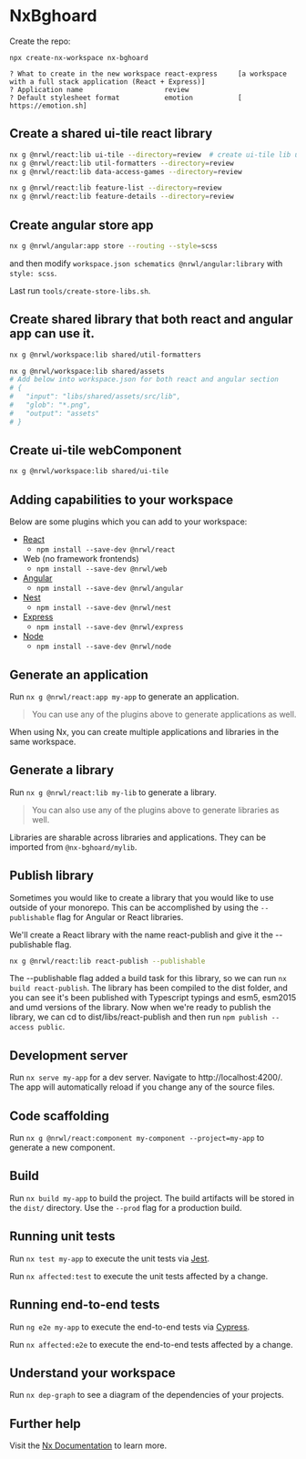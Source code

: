 # NxBghoard

Create the repo:

```
npx create-nx-workspace nx-bghoard

? What to create in the new workspace react-express     [a workspace with a full stack application (React + Express)]
? Application name                    review
? Default stylesheet format           emotion           [ https://emotion.sh]
```

## Create a shared ui-tile react library

```bash
nx g @nrwl/react:lib ui-tile --directory=review  # create ui-tile lib under review folder
nx g @nrwl/react:lib util-formatters --directory=review
nx g @nrwl/react:lib data-access-games --directory=review

nx g @nrwl/react:lib feature-list --directory=review
nx g @nrwl/react:lib feature-details --directory=review
```

## Create angular store app

```bash
nx g @nrwl/angular:app store --routing --style=scss
```

and then modify `workspace.json schematics @nrwl/angular:library` with `style: scss`.

Last run `tools/create-store-libs.sh`.

## Create shared library that both react and angular app can use it.

```bash
nx g @nrwl/workspace:lib shared/util-formatters

nx g @nrwl/workspace:lib shared/assets
# Add below into workspace.json for both react and angular section
# {
#   "input": "libs/shared/assets/src/lib",
#   "glob": "*.png",
#   "output": "assets"
# }

```

## Create ui-tile webComponent

```bash
nx g @nrwl/workspace:lib shared/ui-tile
```

## Adding capabilities to your workspace

Below are some plugins which you can add to your workspace:

- [React](https://reactjs.org)
  - `npm install --save-dev @nrwl/react`
- Web (no framework frontends)
  - `npm install --save-dev @nrwl/web`
- [Angular](https://angular.io)
  - `npm install --save-dev @nrwl/angular`
- [Nest](https://nestjs.com)
  - `npm install --save-dev @nrwl/nest`
- [Express](https://expressjs.com)
  - `npm install --save-dev @nrwl/express`
- [Node](https://nodejs.org)
  - `npm install --save-dev @nrwl/node`

## Generate an application

Run `nx g @nrwl/react:app my-app` to generate an application.

> You can use any of the plugins above to generate applications as well.

When using Nx, you can create multiple applications and libraries in the same workspace.

## Generate a library

Run `nx g @nrwl/react:lib my-lib` to generate a library.

> You can also use any of the plugins above to generate libraries as well.

Libraries are sharable across libraries and applications. They can be imported from `@nx-bghoard/mylib`.

## Publish library

Sometimes you would like to create a library that you would like to use outside of your monorepo. This can be accomplished by using the `--publishable` flag for Angular or React libraries.

We'll create a React library with the name react-publish and give it the --publishable flag.

```bash
nx g @nrwl/react:lib react-publish --publishable
```

The --publishable flag added a build task for this library, so we can run `nx build react-publish`. The library has been compiled to the dist folder, and you can see it's been published with Typescript typings and esm5, esm2015 and umd versions of the library. Now when we're ready to publish the library, we can cd to dist/libs/react-publish and then run `npm publish --access public`.

## Development server

Run `nx serve my-app` for a dev server. Navigate to http://localhost:4200/. The app will automatically reload if you change any of the source files.

## Code scaffolding

Run `nx g @nrwl/react:component my-component --project=my-app` to generate a new component.

## Build

Run `nx build my-app` to build the project. The build artifacts will be stored in the `dist/` directory. Use the `--prod` flag for a production build.

## Running unit tests

Run `nx test my-app` to execute the unit tests via [Jest](https://jestjs.io).

Run `nx affected:test` to execute the unit tests affected by a change.

## Running end-to-end tests

Run `ng e2e my-app` to execute the end-to-end tests via [Cypress](https://www.cypress.io).

Run `nx affected:e2e` to execute the end-to-end tests affected by a change.

## Understand your workspace

Run `nx dep-graph` to see a diagram of the dependencies of your projects.

## Further help

Visit the [Nx Documentation](https://nx.dev) to learn more.
